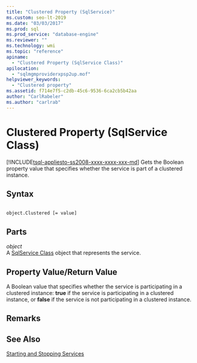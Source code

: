 ```yaml
---
title: "Clustered Property (SqlService)"
ms.custom: seo-lt-2019
ms.date: "03/03/2017"
ms.prod: sql
ms.prod_service: "database-engine"
ms.reviewer: ""
ms.technology: wmi
ms.topic: "reference"
apiname: 
  - "Clustered Property (SqlService Class)"
apilocation: 
  - "sqlmgmproviderxpsp2up.mof"
helpviewer_keywords: 
  - "Clustered property"
ms.assetid: f714e7f5-c2db-45c6-9536-6ca2cb5b42aa
author: "CarlRabeler"
ms.author: "carlrab"
---
```

# Clustered Property (SqlService Class)
[!INCLUDE[tsql-appliesto-ss2008-xxxx-xxxx-xxx-md](../../../includes/tsql-appliesto-ss2008-xxxx-xxxx-xxx-md.md)]
  Gets the Boolean property value that specifies whether the service is part of a clustered instance.  
  
## Syntax  
  
```  
  
object.Clustered [= value]  
```  
  
## Parts  
 *object*  
 A [SqlService Class](../../../relational-databases/wmi-provider-configuration-classes/sqlservice-class/sqlservice-class.md) object that represents the service.  
  
## Property Value/Return Value  
 A Boolean value that specifies whether the service is participating in a clustered instance: **true** if the service is participating in a clustered instance, or **false** if the service is not participating in a clustered instance.  
  
## Remarks  
  
## See Also  
 [Starting and Stopping Services](https://technet.microsoft.com/library/ms174886\(v=sql.105\).aspx)  
  
  
